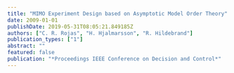 ```yaml
---
title: "MIMO Experiment Design based on Asymptotic Model Order Theory"
date: 2009-01-01
publishDate: 2019-05-31T08:05:21.849185Z
authors: ["C. R. Rojas", "H. Hjalmarsson", "R. Hildebrand"]
publication_types: ["1"]
abstract: ""
featured: false
publication: "*Proceedings IEEE Conference on Decision and Control*"
---
```


